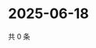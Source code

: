 # 2025-06-18

共 0 条

<!-- BEGIN ZHIHUVIDEO -->
<!-- 最后更新时间 Wed Jun 18 2025 06:11:06 GMT+0800 (China Standard Time) -->

<!-- END ZHIHUVIDEO -->

